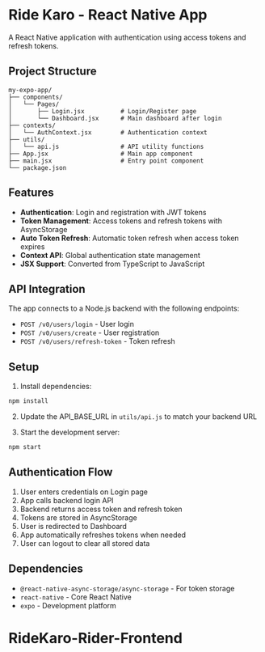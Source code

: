 # Ride Karo - React Native App

A React Native application with authentication using access tokens and refresh tokens.

## Project Structure

```
my-expo-app/
├── components/
│   └── Pages/
│       ├── Login.jsx          # Login/Register page
│       └── Dashboard.jsx      # Main dashboard after login
├── contexts/
│   └── AuthContext.jsx        # Authentication context
├── utils/
│   └── api.js                 # API utility functions
├── App.jsx                    # Main app component
├── main.jsx                   # Entry point component
└── package.json
```

## Features

- **Authentication**: Login and registration with JWT tokens
- **Token Management**: Access tokens and refresh tokens with AsyncStorage
- **Auto Token Refresh**: Automatic token refresh when access token expires
- **Context API**: Global authentication state management
- **JSX Support**: Converted from TypeScript to JavaScript

## API Integration

The app connects to a Node.js backend with the following endpoints:
- `POST /v0/users/login` - User login
- `POST /v0/users/create` - User registration  
- `POST /v0/users/refresh-token` - Token refresh

## Setup

1. Install dependencies:
```bash
npm install
```

2. Update the API_BASE_URL in `utils/api.js` to match your backend URL

3. Start the development server:
```bash
npm start
```

## Authentication Flow

1. User enters credentials on Login page
2. App calls backend login API
3. Backend returns access token and refresh token
4. Tokens are stored in AsyncStorage
5. User is redirected to Dashboard
6. App automatically refreshes tokens when needed
7. User can logout to clear all stored data

## Dependencies

- `@react-native-async-storage/async-storage` - For token storage
- `react-native` - Core React Native
- `expo` - Development platform
# RideKaro-Rider-Frontend
